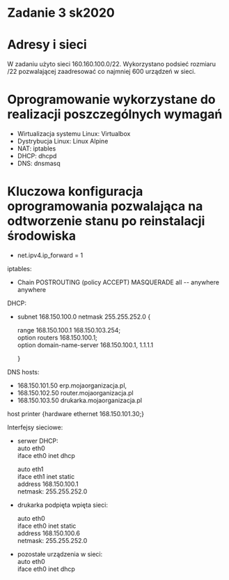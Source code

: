 # Zadanie 3 sk2020

# Adresy i sieci

W zadaniu użyto sieci 160.160.100.0/22. Wykorzystano podsieć rozmiaru /22 pozwalającej zaadresować co najmniej 600 urządzeń w sieci. 

# Oprogramowanie wykorzystane do realizacji poszczególnych wymagań

- Wirtualizacja systemu Linux: Virtualbox 
- Dystrybucja Linux: Linux Alpine 
- NAT: iptables 
- DHCP: dhcpd
- DNS: dnsmasq

# Kluczowa konfiguracja oprogramowania pozwalająca na odtworzenie stanu po reinstalacji środowiska
- net.ipv4.ip_forward = 1

iptables: 
- Chain POSTROUTING (policy ACCEPT) MASQUERADE all -- anywhere anywhere

DHCP: 
-   subnet 168.150.100.0 netmask 255.255.252.0
	{
    
    range 168.150.100.1 168.150.103.254;  
    option routers 168.150.100.1;  
    option domain-name-server 168.150.100.1, 1.1.1.1
    
    }

DNS hosts: 

-  168.150.101.50 erp.mojaorganizacja.pl,
-  168.150.102.50 router.mojaorganizacja.pl
-  168.150.103.50 drukarka.mojaorganizacja.pl

host printer {hardware ethernet 168.150.101.30;}

Interfejsy sieciowe:

-   serwer DHCP:  
    auto eth0  
    iface eth0 inet dhcp  
    
    auto eth1  
    iface eth1 inet static  
    address 168.150.100.1  
    netmask: 255.255.252.0
    
-   drukarka podpięta wpięta sieci:
    
    auto eth0  
    iface eth0 inet static  
    address 168.150.100.6  
    netmask: 255.255.252.0  
    
-   pozostałe urządzenia w sieci:  
    auto eth0  
    iface eth0 inet dhcp
